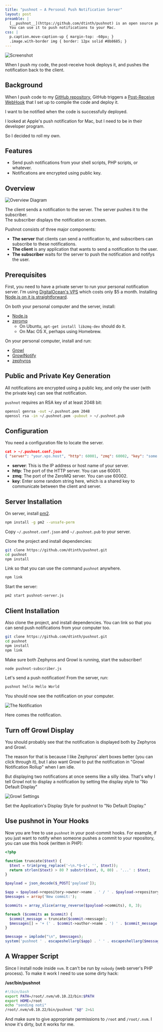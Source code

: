 ```yaml
---
title: "pushnot — A Personal Push Notification Server"
layout: post
preamble: |
  [__pushnot__](https://github.com/dtinth/pushnot) is an open source push notification server written in Node.js.
  You can use it to push notifications to your Mac.
css: |
  p.caption.move-caption-up { margin-top: -60px; }
  .image.with-border img { border: 12px solid #8b8685; }
---
```


<p class="image with-border"><img src="/images/pushnot-Screenshot2.png" alt="Screenshot"></p>
<p class="caption">When I push my code, the post-receive hook deploys it,
and pushes the notification back to the client.</p>



Background
----------
When I push code to my [GitHub repository](https://github.com/dtinth/dark-facebook),
GitHub triggers a [Post-Receive WebHook](https://help.github.com/articles/post-receive-hooks) that I set up to compile the code and deploy it.

I want to be notified when the code is successfully deployed.

I looked at Apple's push notification for Mac,
but I need to be in their developer program.

So I decided to roll my own.


Features
--------

* Send push notifications from your shell scripts, PHP scripts, or whatever.
* Notifications are encrypted using public key.


Overview
--------

<p class="image"><img src="/images/pushnot.png" alt="Overview Diagram"></p>
<p class="caption">The client sends a notification to the server.
The server pushes it to the subscriber.<br>
The subscriber displays the notification on screen.</p>

Pushnot consists of three major components:

* __The server__ that clients can send a notification to, and subscribers can subscribe to these notifications.
* __The client__ is any application that wants to send a notification to the user.
* __The subscriber__ waits for the server to push the notification and notifys the user.




Prerequisites
-------------
First, you need to have a private server to run your personal notification server.
I'm using [DigitalOcean's VPS](https://www.digitalocean.com/)
which costs only $5 a month. Installing [Node.js on it is straightforward](https://www.digitalocean.com/community/articles/how-to-install-node-js-with-nvm-node-version-manager-on-a-vps).

On both your personal computer and the server, install:

* [Node.js](http://nodejs.org/)
* [zeromq](http://zeromq.org/)
  * On Ubuntu, `apt-get install libzmq-dev` should do it.
  * On Mac OS X, perhaps using Homebrew.

On your personal computer, install and run:

* [Growl](http://growl.info/)
* [GrowlNotify](http://growl.info/downloads)
* [zephyros](https://github.com/sdegutis/zephyros)


Public and Private Key Generation
---------------------------------
All notifications are encrypted using a public key,
and only the user (with the private key) can see that notification.

`pushnot` requires an RSA key of at least 2048 bit:

```bash
openssl genrsa -out ~/.pushnot.pem 2048
openssl rsa -in ~/.pushnot.pem -pubout > ~/.pushnot.pub
```


Configuration
-------------
You need a configuration file to locate the server.

```json
cat > ~/.pushnot.conf.json
{ "server": "your.vps.host", "http": 60001, "zmq": 60002, "key": "some random string" }
```

* __server__: This is the IP address or host name of your server.
* __http__: The port of the HTTP server. You can use 60001.
* __zmq__: The port of the ZeroMQ server. You can use 60002.
* __key__: Enter some random string here, which is a shared key to communicate between the client and server.



Server Installation
-------------------

On server, install [pm2](http://pm2.io/).

```bash
npm install -g pm2 --unsafe-perm
```

Copy `~/.pushnot.conf.json` and `~/.pushnot.pub` to your server.

Clone the project and install dependencies:

```bash
git clone https://github.com/dtinth/pushnot.git
cd pushnot
npm install
```

Link so that you can use the command `pushnot` anywhere.

```bash
npm link
```

Start the server:

```bash
pm2 start pushnot-server.js
```


Client Installation
-------------------

Also clone the project, and install dependencies.
You can link so that you can send push notifications from your computer too.

```bash
git clone https://github.com/dtinth/pushnot.git
cd pushnot
npm install
npm link
```

Make sure both Zephyros and Growl is running,
start the subscriber!

```bash
node pushnot-subscriber.js
```

Let's send a push notification!
From the server,
run:

```bash
pushnot hello Hello World
```

You should now see the notification on your computer.

<p class="image"><img src="/images/pushnot-Screenshot.png" alt="The Notification"></p>
<p class="caption move-caption-up">Here comes the notification.</p>



Turn off Growl Display
----------------------

You should probably see that the notification is displayed both by Zephyros and Growl.

The reason for that is because I like Zephyros' alert boxes better (you can click through it), but I also want Growl to put the notification in "Growl Notification Rollup" when I am idle.

But displaying two notifications at once seems like a silly idea. That's why I tell Growl not to display a notification by setting the display style to "No Default Display"

<p class="image"><img src="/images/pushnot-NoDefaultDisplay.png" alt="Growl Settings"></p>
<p class="caption move-caption-up">Set the Application's Display Style for pushnot to "No Default Display."</p>




Use pushnot in Your Hooks
-------------------------

Now you are free to use `pushnot` in your post-commit hooks.
For example,
if you just want to notify when someone pushes a commit to your repository,
you can use this hook (written in PHP):

```php
<?php

function truncate($text) {
  $text = trim(preg_replace('~\n.*$~s', '', $text));
  return strlen($text) > 80 ? substr($text, 0, 80) . '...' : $text;
}

$payload = json_decode($_POST['payload']);

$app = $payload->repository->owner->name . ' / ' . $payload->repository->name;
$messages = array('New commit:');

$commits = array_slice(array_reverse($payload->commits), 0, 3);

foreach ($commits as $commit) {
  $commit_message = truncate($commit->message);
  $messages[] = '+ (' . $commit->author->name . ') ' . $commit_message;
}

$message = implode("\n", $messages);
system('pushnot ' . escapeshellarg($app) . ' ' . escapeshellarg($message));
```

A Wrapper Script
----------------

Since I install node inside `nvm`. It can't be run by `nobody` (web server's PHP process). To make it work I need to use some dirty hack:

__/usr/bin/pushnot__

```bash
#!/bin/bash
export PATH=/root/.nvm/v0.10.22/bin:$PATH
export HOME=/root
echo "sending noti"
/root/.nvm/v0.10.22/bin/pushnot "$@" 2>&1
```

And make sure to give appropriate permissions to `/root` and `/root/.nvm`.
I know it's dirty, but it works for me.






